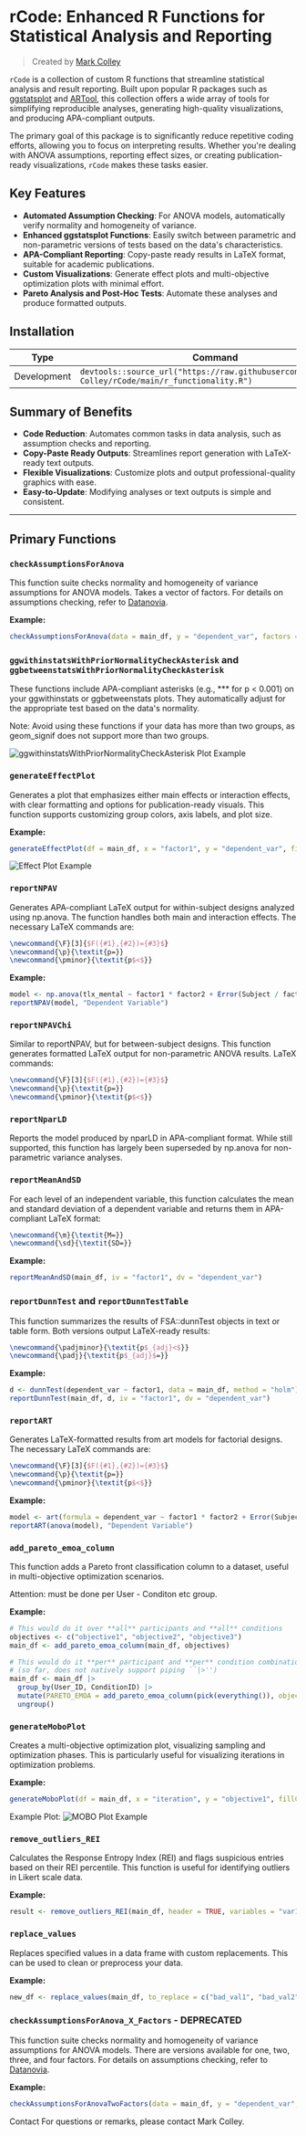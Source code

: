 # rCode: Enhanced R Functions for Statistical Analysis and Reporting

> Created by [Mark Colley](https://m-colley.github.io/)

`rCode` is a collection of custom R functions that streamline statistical analysis and result reporting. Built upon popular R packages such as [ggstatsplot](https://github.com/IndrajeetPatil/ggstatsplot) and [ARTool](https://github.com/mjskay/ARTool), this collection offers a wide array of tools for simplifying reproducible analyses, generating high-quality visualizations, and producing APA-compliant outputs.

The primary goal of this package is to significantly reduce repetitive coding efforts, allowing you to focus on interpreting results. Whether you're dealing with ANOVA assumptions, reporting effect sizes, or creating publication-ready visualizations, `rCode` makes these tasks easier.

## Key Features
- **Automated Assumption Checking**: For ANOVA models, automatically verify normality and homogeneity of variance.
- **Enhanced ggstatsplot Functions**: Easily switch between parametric and non-parametric versions of tests based on the data's characteristics.
- **APA-Compliant Reporting**: Copy-paste ready results in LaTeX format, suitable for academic publications.
- **Custom Visualizations**: Generate effect plots and multi-objective optimization plots with minimal effort.
- **Pareto Analysis and Post-Hoc Tests**: Automate these analyses and produce formatted outputs.

## Installation

| Type        | Command                                                 |
|-------------|---------------------------------------------------------|                  
| Development | `devtools::source_url("https://raw.githubusercontent.com/M-Colley/rCode/main/r_functionality.R")` |

## Summary of Benefits 
- **Code Reduction**: Automates common tasks in data analysis, such as assumption checks and reporting.
- **Copy-Paste Ready Outputs**: Streamlines report generation with LaTeX-ready text outputs.
- **Flexible Visualizations**: Customize plots and output professional-quality graphics with ease.
- **Easy-to-Update**: Modifying analyses or text outputs is simple and consistent.

---

## Primary Functions


### `checkAssumptionsForAnova`
This function suite checks normality and homogeneity of variance assumptions for ANOVA models. Takes a vector of factors. For details on assumptions checking, refer to [Datanovia](https://www.datanovia.com/en/lessons/anova-in-r/#check-assumptions-1).

**Example:**
```r
checkAssumptionsForAnova(data = main_df, y = "dependent_var", factors = c("factor1", "factor2"))
```







### `ggwithinstatsWithPriorNormalityCheckAsterisk` and `ggbetweenstatsWithPriorNormalityCheckAsterisk`
These functions include APA-compliant asterisks (e.g., *** for p < 0.001) on your ggwithinstats or ggbetweenstats plots. They automatically adjust for the appropriate test based on the data's normality.

Note: Avoid using these functions if your data has more than two groups, as geom_signif does not support more than two groups.

![ggwithinstatsWithPriorNormalityCheckAsterisk Plot Example](figures/ggwithinstatsWithPriorNormalityCheckAsterisk.png)


### `generateEffectPlot`
Generates a plot that emphasizes either main effects or interaction effects, with clear formatting and options for publication-ready visuals. This function supports customizing group colors, axis labels, and plot size.

**Example:**

```r
generateEffectPlot(df = main_df, x = "factor1", y = "dependent_var", fillColourGroup = "group", ytext = "Y Label", xtext = "X Label", legendPos = c(0.1, 0.2), shownEffect = "interaction")
```

![Effect Plot Example](figures/effect_plot.png)



### `reportNPAV`
Generates APA-compliant LaTeX output for within-subject designs analyzed using np.anova. The function handles both main and interaction effects. The necessary LaTeX commands are:

```latex
\newcommand{\F}[3]{$F({#1},{#2})={#3}$}
\newcommand{\p}{\textit{p=}}
\newcommand{\pminor}{\textit{p$<$}}
```

**Example:**

```r
model <- np.anova(tlx_mental ~ factor1 * factor2 + Error(Subject / factor1), data = main_df)
reportNPAV(model, "Dependent Variable")
```

### `reportNPAVChi`

Similar to reportNPAV, but for between-subject designs. This function generates formatted LaTeX output for non-parametric ANOVA results. LaTeX commands:

```latex
\newcommand{\F}[3]{$F({#1},{#2})={#3}$}
\newcommand{\p}{\textit{p=}}
\newcommand{\pminor}{\textit{p$<$}}
```

### `reportNparLD`
Reports the model produced by nparLD in APA-compliant format. While still supported, this function has largely been superseded by np.anova for non-parametric variance analyses.

### `reportMeanAndSD`
For each level of an independent variable, this function calculates the mean and standard deviation of a dependent variable and returns them in APA-compliant LaTeX format:

```latex
\newcommand{\m}{\textit{M=}}
\newcommand{\sd}{\textit{SD=}}
```

**Example:**

```r
reportMeanAndSD(main_df, iv = "factor1", dv = "dependent_var")
```

### `reportDunnTest` and `reportDunnTestTable`
This function summarizes the results of FSA::dunnTest objects in text or table form. Both versions output LaTeX-ready results:

```latex
\newcommand{\padjminor}{\textit{p$_{adj}<$}}
\newcommand{\padj}{\textit{p$_{adj}$=}}
```

**Example:**

```r
d <- dunnTest(dependent_var ~ factor1, data = main_df, method = "holm")
reportDunnTest(main_df, d, iv = "factor1", dv = "dependent_var")
```

### `reportART`
Generates LaTeX-formatted results from art models for factorial designs. The necessary LaTeX commands are:

```latex
\newcommand{\F}[3]{$F({#1},{#2})={#3}$}
\newcommand{\p}{\textit{p=}}
\newcommand{\pminor}{\textit{p$<$}}
```


**Example:**

```r
model <- art(formula = dependent_var ~ factor1 * factor2 + Error(Subject / (factor1 * factor2)), data = main_df)
reportART(anova(model), "Dependent Variable")
```

### `add_pareto_emoa_column`
This function adds a Pareto front classification column to a dataset, useful in multi-objective optimization scenarios.

Attention: must be done per User - Conditon etc group.

**Example:**

```r
# This would do it over **all** participants and **all** conditions
objectives <- c("objective1", "objective2", "objective3")
main_df <- add_pareto_emoa_column(main_df, objectives)

# This would do it **per** participant and **per** condition combination
# (so far, does not natively support piping ``|>'')
main_df <- main_df |> 
  group_by(User_ID, ConditionID) |> 
  mutate(PARETO_EMOA = add_pareto_emoa_column(pick(everything()), objectives = objectives)$PARETO_EMOA) |> 
  ungroup()

```

### `generateMoboPlot`
Creates a multi-objective optimization plot, visualizing sampling and optimization phases. This is particularly useful for visualizing iterations in optimization problems.

**Example:**
```r
generateMoboPlot(df = main_df, x = "iteration", y = "objective1", fillColourGroup = "group", ytext = "Y Axis Label")
```

Example Plot:
![MOBO Plot Example](figures/mobo.png)


### `remove_outliers_REI`
Calculates the Response Entropy Index (REI) and flags suspicious entries based on their REI percentile. This function is useful for identifying outliers in Likert scale data.

**Example:**

```r
result <- remove_outliers_REI(main_df, header = TRUE, variables = "var1,var2,var3", range = c(1, 5))
```


### `replace_values`
Replaces specified values in a data frame with custom replacements. This can be used to clean or preprocess your data.

**Example:**

```r
new_df <- replace_values(main_df, to_replace = c("bad_val1", "bad_val2"), replace_with = c("good_val1", "good_val2"))
```


### `checkAssumptionsForAnova_X_Factors` - DEPRECATED

This function suite checks normality and homogeneity of variance assumptions for ANOVA models. There are versions available for one, two, three, and four factors. For details on assumptions checking, refer to [Datanovia](https://www.datanovia.com/en/lessons/anova-in-r/#check-assumptions-1).

**Example:**
```r
checkAssumptionsForAnovaTwoFactors(data = main_df, y = "dependent_var", factor_1 = "factor1", factor_2 = "factor2")
```


Contact
For questions or remarks, please contact Mark Colley.























